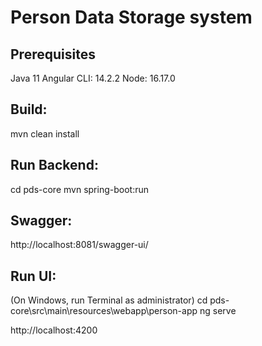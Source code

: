 # Person Data Storage system

## Prerequisites
Java 11
Angular CLI: 14.2.2
Node: 16.17.0

## Build:
mvn clean install

## Run Backend:
cd pds-core
mvn spring-boot:run

## Swagger:
http://localhost:8081/swagger-ui/

## Run UI:
(On Windows, run Terminal as administrator)
cd pds-core\src\main\resources\webapp\person-app
ng serve

http://localhost:4200
